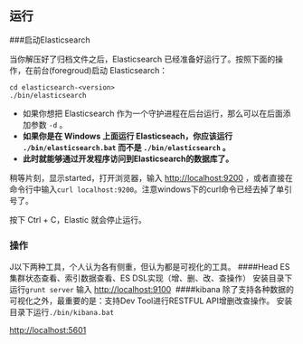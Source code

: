## 运行

###启动Elasticsearch

当你解压好了归档文件之后，Elasticsearch 已经准备好运行了。按照下面的操作，在前台(foregroud)启动 Elasticsearch：

```
cd elasticsearch-<version>
./bin/elasticsearch
```

- 如果你想把 Elasticsearch 作为一个守护进程在后台运行，那么可以在后面添加参数 `-d` 。
- **如果你是在 Windows 上面运行 Elasticseach，你应该运行 `./bin/elasticsearch.bat` 而不是 `./bin/elasticsearch` 。** 
- **此时就能够通过开发程序访问到Elasticsearch的数据库了。**

稍等片刻，显示started，打开浏览器，输入 [http://localhost:9200](http://localhost:9200/) ，或者直接在命令行中输入`curl localhost:9200`。注意windows下的curl命令已经去掉了单引号了。 

按下 Ctrl + C，Elastic 就会停止运行。 

### 操作
J以下两种工具，个人认为各有侧重，但认为都是可视化的工具。
####Head
ES集群状态查看、索引数据查看、ES DSL实现（增、删、改、查操作）
安装目录下运行`grunt server`
输入 [http://localhost:9100](http://localhost:9100/) 
####kibana
除了支持各种数据的可视化之外，最重要的是：支持Dev Tool进行RESTFUL API增删改查操作。
安装目录下运行`./bin/kibana.bat`

[http://localhost:5601](http://localhost:5601/) 

